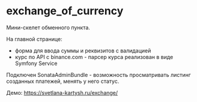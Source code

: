 # exchange_of_currency

Мини-скелет обменного пункта.

На главной странице:
- форма для ввода суммы и реквизитов с валидацией
- курс по API с binance.com - парсер курса реализован в виде Symfony Service

Подключен SonataAdminBundle - возможность просматривать листинг созданных платежей, менять у него статус.

Демо: https://svetlana-kartysh.ru/exchange/


